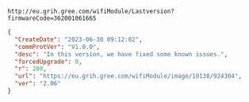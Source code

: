 `http://eu.grih.gree.com/wifiModule/Lastversion?firmwareCode=362001061665`

```json
{
  "CreateDate": "2023-06-30 09:12:02",
  "commProtVer": "V1.0.0",
  "desc": "In this version, we have fixed some known issues.",
  "forcedUpgrade": 0,
  "r": 200,
  "url": "https://eu.grih.gree.com/wifiModule/image/10138/924304",
  "ver": "2.06"
}
```
